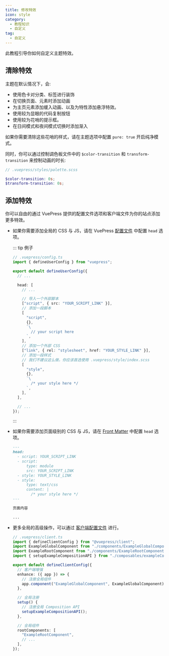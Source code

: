 ```yaml
---
title: 修改特效
icon: style
category:
  - 教程知识
  - 自定义
tag:
  - 自定义
---
```


此教程引导你如何自定义主题特效。

<!-- more -->

## 清除特效

主题在默认情况下，会:

- 使用色卡对分类、标签进行装饰
- 在切换页面、元素时添加动画
- 为主页元素添加缓入动画、以及为特性添加悬浮特效。
- 使用较为显眼的代码复制按钮
- 使用较为花哨的提示框。
- 在日间模式和夜间模式切换时添加渐入

如果你需要清除这些花哨的样式，请在主题选项中配置 `pure: true` 开启纯净模式。

同时，你可以通过控制调色板文件中的 `$color-transition` 和 `transform-transition` 来控制动画的时长:

```scss
// .vuepress/styles/palette.scss

$color-transition: 0s;
$transform-transition: 0s;
```

## 添加特效

你可以自由的通过 VuePress 提供的配置文件选项和客户端文件为你的站点添加更多特效。

- 如果你需要添加全局的 CSS 与 JS，请在 VuePress [配置文件](../vuepress/config.md) 中配置 `head` 选项。

  ::: tip 例子

  ```ts
  // .vuepress/config.ts
  import { defineUserConfig } from "vuepress";

  export default defineUserConfig({
    // ...

    head: [
      // ...

      // 导入一个外部脚本
      ["script", { src: "YOUR_SCRIPT_LINK" }],
      // 添加一段脚本
      [
        "script",
        {},
        `\
          // your script here
        `,
      ],
      // 添加一个外部 CSS
      ["link", { rel: "stylesheet", href: "YOUR_STYLE_LINK" }],
      // 添加一段样式
      // 我们不建议这么做，你应该首选使用 .vuepress/style/index.scss
      [
        "style",
        {},
        `\
          /* your style here */
        `,
      ],
    ],

    // ...
  });
  ```

  :::

- 如果你需要添加页面级别的 CSS 与 JS，请在 [Front Matter](../vuepress/page.md#frontmatter) 中配置 `head` 选项。

  ```md
  ---
  head:
    - script: YOUR_SCRIPT_LINK
    - script:
        type: module
        src: YOUR_SCRIPT_LINK
    - style: YOUR_STYLE_LINK
    - style:
        type: text/css
        content: |
          /* your style here */
  ---

  页面内容

  ...
  ```

- 更多全局的高级操作，可以通过 [客户端配置文件](../vuepress/config.md#客户端配置文件) 进行。

  ```ts
  // .vuepress/client.ts
  import { defineClientConfig } from "@vuepress/client";
  import ExampleGlobalComponent from "./components/ExampleGlobalComponent.vue";
  import ExampleRootComponent from "./components/ExampleRootComponent.vue";
  import { setupExampleCompositionAPI } from "./composables/exampleCompositionAPI";

  export default defineClientConfig({
    // 客户端增强
    enhance: ({ app }) => {
      // 注册全局组件
      app.component("ExampleGlobalComponent", ExampleGlobalComponent);
    },

    // 全局注册
    setup() {
      // 注册全局 Composition API
      setupExampleCompositionAPI();
    },

    // 全局组件
    rootComponents: [
      "ExampleRootComponent",
      // ...
    ],
  });
  ```
